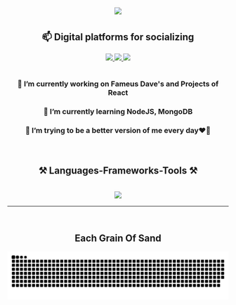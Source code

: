 <h1 align="center">
    <img src="https://readme-typing-svg.herokuapp.com?font=Righteous&size=30&duration=4000&pause=1000&color=2BFAFF&background=0000009F&center=true&vCenter=true&random=false&width=600&height=70&lines=Hola+amigos+o+wait+Hi+there%F0%9F%91%8B%2C;+I'm+Oscar+Gonzalez%E2%9C%A8%F0%9F%A4%93" />
</h1>
<div align="center">
<h2 align="center">
    📫 Digital platforms for socializing
</h2>
</div>
<div align="center"> 
  <a href="https://www.facebook.com/oscardokis1/">
    <img src="https://img.shields.io/badge/Facebook-facebook?style=for-the-badge&logo=facebook&logoColor=%230866FF&labelColor=white&color=%230866FF&link=https%3A%2F%2Fwww.facebook.com%2FDanielGonzalez0324%2F" />
  </a>
  <a href="https://www.instagram.com/oscardokis1/?hl=en">
    <img src="https://img.shields.io/badge/Instagram-instagram?style=for-the-badge&logo=instagram&labelColor=white&color=E4405F&link=https%3A%2F%2Fwww.facebook.com%2FDanielGonzalez0324%2F" />
  </a>
    <a href="https://www.linkedin.com/in/oscar-gonzalez-0a5906121/">
    <img src="https://img.shields.io/badge/Linkedin-linkedin?style=for-the-badge&logo=linkedin&labelColor=%230A66C2&color=%230A66C2&link=https%3A%2F%2Fwww.facebook.com%2FDanielGonzalez0324%2F" />
  </a>
</div>
<br/>
<div align="center">
    <h3 align="center">
    🔭 I’m currently working on Fameus Dave's and Projects of React
    <h3>
    <h3 align="center">
    🌱 I’m currently learning NodeJS, MongoDB
    <h3>    
    <h3 align="center">
    🤔 I’m trying to be a better version of me every day❤️‍🔥
    <h3>
</div>
<br/>
<h2 align="center">⚒️ Languages-Frameworks-Tools ⚒️</h2>
<br/>
<div align="center">
    <img src="https://skillicons.dev/icons?i=html,css,tailwind,bootstrap,js,webpack,react,vite" />
    <br>
</div>
<hr/>
  <br>
<div align="center">
  <h2>Each Grain Of Sand</h2>
  <img alt="snake eating my contributions" src="https://raw.githubusercontent.com/oscardokis/oscardokis/output/github-contribution-grid-snake.svg" />
  
  <br/><br/><br/>
</div>
<!--
**oscardokis/oscardokis** is a ✨ _special_ ✨ repository because its `README.md` (this file) appears on your GitHub profile.

Here are some ideas to get you started:

- 🔭 I’m currently working on Fameus Dave's and Projects of React...
- 🌱 I’m currently learning NodeJS, MongoDB...
- 👯 I’m looking to collaborate on ...
- 🤔 I’m looking for help with ...
-->
